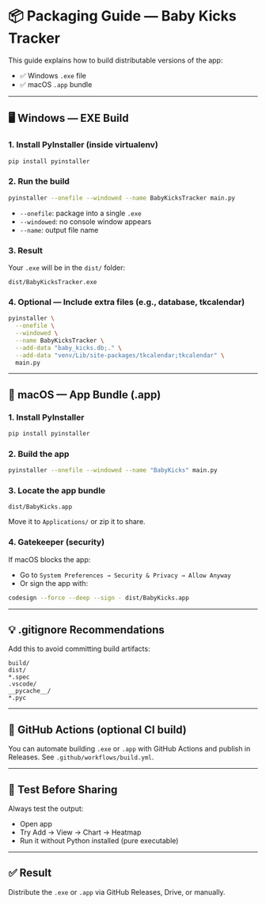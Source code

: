 # 📦 Packaging Guide — Baby Kicks Tracker

This guide explains how to build distributable versions of the app:

- ✅ Windows `.exe` file
- ✅ macOS `.app` bundle

---

## 🖥 Windows — EXE Build

### 1. Install PyInstaller (inside virtualenv)

```bash
pip install pyinstaller
```

### 2. Run the build

```bash
pyinstaller --onefile --windowed --name BabyKicksTracker main.py
```

- `--onefile`: package into a single `.exe`
- `--windowed`: no console window appears
- `--name`: output file name

### 3. Result

Your `.exe` will be in the `dist/` folder:

```
dist/BabyKicksTracker.exe
```

### 4. Optional — Include extra files (e.g., database, tkcalendar)

```bash
pyinstaller \
  --onefile \
  --windowed \
  --name BabyKicksTracker \
  --add-data "baby_kicks.db;." \
  --add-data "venv/Lib/site-packages/tkcalendar;tkcalendar" \
  main.py
```

---

## 🍏 macOS — App Bundle (.app)

### 1. Install PyInstaller

```bash
pip install pyinstaller
```

### 2. Build the app

```bash
pyinstaller --onefile --windowed --name "BabyKicks" main.py
```

### 3. Locate the app bundle

```
dist/BabyKicks.app
```

Move it to `Applications/` or zip it to share.

### 4. Gatekeeper (security)

If macOS blocks the app:

- Go to `System Preferences → Security & Privacy → Allow Anyway`
- Or sign the app with:

```bash
codesign --force --deep --sign - dist/BabyKicks.app
```

---

## 💡 .gitignore Recommendations

Add this to avoid committing build artifacts:

```
build/
dist/
*.spec
.vscode/
__pycache__/
*.pyc
```

---

## 🚀 GitHub Actions (optional CI build)

You can automate building `.exe` or `.app` with GitHub Actions and publish in Releases. See `.github/workflows/build.yml`.

---

## 🧪 Test Before Sharing

Always test the output:

- Open app
- Try Add → View → Chart → Heatmap
- Run it without Python installed (pure executable)

---

## ✅ Result

Distribute the `.exe` or `.app` via GitHub Releases, Drive, or manually.

